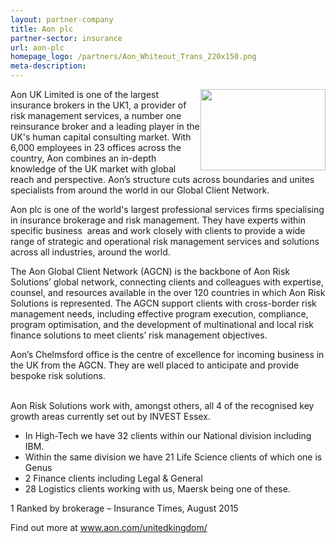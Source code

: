 ```yaml
---
layout: partner-company
title: Aon plc
partner-sector: insurance
url: aon-plc
homepage_logo: /partners/Aon_Whiteout_Trans_220x150.png
meta-description:
---
```


<p><img alt="" src="//images-investessex.firebaseapp.com/uploads/about/AON_RGB.jpg" style="float:right; height:130px; width:200px" />Aon UK Limited is one of the largest insurance brokers in the UK1, a provider of risk management services, a number one reinsurance broker and a leading player in the UK&#39;s human capital consulting market. With 6,000 employees in 23 offices across the country, Aon combines an in-depth knowledge of the UK market with global reach and perspective. Aon&rsquo;s structure cuts across boundaries and unites specialists from around the world in our Global Client Network.</p><p>Aon plc is one of the world&#39;s largest professional services firms specialising in insurance brokerage and risk management. They have experts within specific business &nbsp;areas and work closely with clients to provide a wide range of strategic and operational risk management services and solutions across all industries, around the world.</p><p>The Aon Global Client Network (AGCN) is the backbone of Aon Risk Solutions&rsquo; global network, connecting clients and colleagues with expertise, counsel, and resources available in the over 120 countries in which Aon Risk Solutions is represented. The AGCN support clients with cross-border risk management needs, including effective program execution, compliance, program optimisation, and the development of multinational and local risk finance solutions to meet clients&rsquo; risk management objectives.</p><p>Aon&rsquo;s Chelmsford office is the centre of excellence for incoming business in the UK from the AGCN. They are well placed to anticipate and provide bespoke risk solutions.&nbsp;</p><p><br />Aon Risk Solutions work with, amongst others, all 4 of the recognised key growth areas currently set out by INVEST Essex.&nbsp;</p><ul><li>In High-Tech we have 32 clients within our National division including IBM.&nbsp;</li><li>Within the same division we have 21 Life Science clients of which one is Genus</li><li>2 Finance clients including Legal &amp; General</li><li>28 Logistics clients working with us, Maersk being one of these. &nbsp; &nbsp;&nbsp;</li></ul><p>1 Ranked by brokerage &ndash; Insurance Times, August 2015</p><p>Find out more at <a href="http://www.aon.com/unitedkingdom/" target="_blank">www.aon.com/unitedkingdom/</a></p>